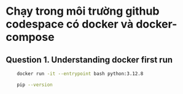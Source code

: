 
# Chạy trong môi trường github codespace có docker và docker-compose


## Question 1. Understanding docker first run

```bash
    docker run -it --entrypoint bash python:3.12.8

    pip --version
```